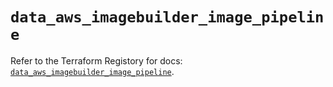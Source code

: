 # `data_aws_imagebuilder_image_pipeline`

Refer to the Terraform Registory for docs: [`data_aws_imagebuilder_image_pipeline`](https://www.terraform.io/docs/providers/aws/d/imagebuilder_image_pipeline).
